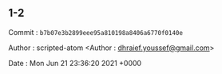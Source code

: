 ## 1-2 

 Commit : `b7b07e3b2899eee95a810198a8406a6770f0140e`

 Author : scripted-atom <Author : dhraief.youssef@gmail.com> 

 Date 	: Mon Jun 21 23:36:20 2021 +0000 

